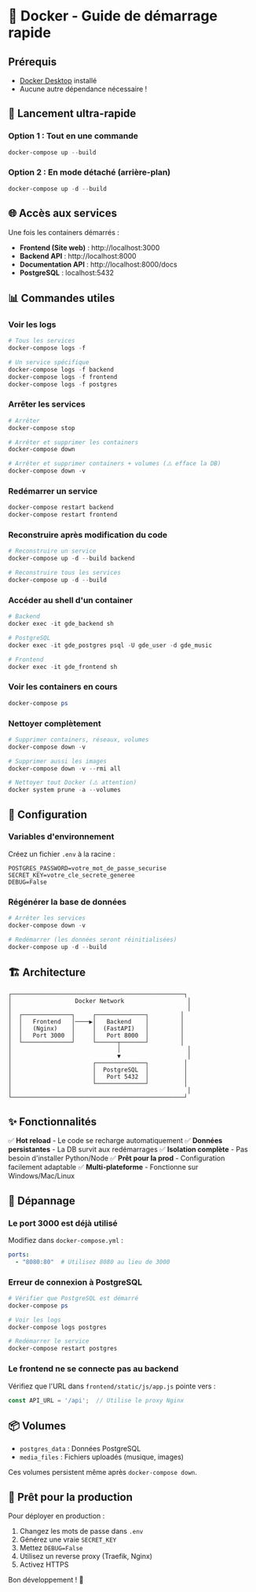 # 🐳 Docker - Guide de démarrage rapide

## Prérequis

- [Docker Desktop](https://www.docker.com/products/docker-desktop/) installé
- Aucune autre dépendance nécessaire !

## 🚀 Lancement ultra-rapide

### Option 1 : Tout en une commande

```powershell
docker-compose up --build
```

### Option 2 : En mode détaché (arrière-plan)

```powershell
docker-compose up -d --build
```

## 🌐 Accès aux services

Une fois les containers démarrés :

- **Frontend (Site web)** : http://localhost:3000
- **Backend API** : http://localhost:8000
- **Documentation API** : http://localhost:8000/docs
- **PostgreSQL** : localhost:5432

## 📊 Commandes utiles

### Voir les logs

```powershell
# Tous les services
docker-compose logs -f

# Un service spécifique
docker-compose logs -f backend
docker-compose logs -f frontend
docker-compose logs -f postgres
```

### Arrêter les services

```powershell
# Arrêter
docker-compose stop

# Arrêter et supprimer les containers
docker-compose down

# Arrêter et supprimer containers + volumes (⚠️ efface la DB)
docker-compose down -v
```

### Redémarrer un service

```powershell
docker-compose restart backend
docker-compose restart frontend
```

### Reconstruire après modification du code

```powershell
# Reconstruire un service
docker-compose up -d --build backend

# Reconstruire tous les services
docker-compose up -d --build
```

### Accéder au shell d'un container

```powershell
# Backend
docker exec -it gde_backend sh

# PostgreSQL
docker exec -it gde_postgres psql -U gde_user -d gde_music

# Frontend
docker exec -it gde_frontend sh
```

### Voir les containers en cours

```powershell
docker-compose ps
```

### Nettoyer complètement

```powershell
# Supprimer containers, réseaux, volumes
docker-compose down -v

# Supprimer aussi les images
docker-compose down -v --rmi all

# Nettoyer tout Docker (⚠️ attention)
docker system prune -a --volumes
```

## 🔧 Configuration

### Variables d'environnement

Créez un fichier `.env` à la racine :

```env
POSTGRES_PASSWORD=votre_mot_de_passe_securise
SECRET_KEY=votre_cle_secrete_generee
DEBUG=False
```

### Régénérer la base de données

```powershell
# Arrêter les services
docker-compose down -v

# Redémarrer (les données seront réinitialisées)
docker-compose up -d --build
```

## 🏗️ Architecture

```
┌─────────────────────────────────────────────────┐
│                  Docker Network                  │
│                                                  │
│  ┌──────────────┐     ┌──────────────┐         │
│  │   Frontend   │────▶│   Backend    │         │
│  │   (Nginx)    │     │  (FastAPI)   │         │
│  │   Port 3000  │     │   Port 8000  │         │
│  └──────────────┘     └──────┬───────┘         │
│                              │                   │
│                              ▼                   │
│                       ┌──────────────┐          │
│                       │  PostgreSQL  │          │
│                       │   Port 5432  │          │
│                       └──────────────┘          │
│                                                  │
└─────────────────────────────────────────────────┘
```

## ✨ Fonctionnalités

✅ **Hot reload** - Le code se recharge automatiquement
✅ **Données persistantes** - La DB survit aux redémarrages
✅ **Isolation complète** - Pas besoin d'installer Python/Node
✅ **Prêt pour la prod** - Configuration facilement adaptable
✅ **Multi-plateforme** - Fonctionne sur Windows/Mac/Linux

## 🐛 Dépannage

### Le port 3000 est déjà utilisé

Modifiez dans `docker-compose.yml` :
```yaml
ports:
  - "8080:80"  # Utilisez 8080 au lieu de 3000
```

### Erreur de connexion à PostgreSQL

```powershell
# Vérifier que PostgreSQL est démarré
docker-compose ps

# Voir les logs
docker-compose logs postgres

# Redémarrer le service
docker-compose restart postgres
```

### Le frontend ne se connecte pas au backend

Vérifiez que l'URL dans `frontend/static/js/app.js` pointe vers :
```javascript
const API_URL = '/api';  // Utilise le proxy Nginx
```

## 📦 Volumes

- `postgres_data` : Données PostgreSQL
- `media_files` : Fichiers uploadés (musique, images)

Ces volumes persistent même après `docker-compose down`.

## 🎯 Prêt pour la production

Pour déployer en production :

1. Changez les mots de passe dans `.env`
2. Générez une vraie `SECRET_KEY`
3. Mettez `DEBUG=False`
4. Utilisez un reverse proxy (Traefik, Nginx)
5. Activez HTTPS

Bon développement ! 🎵
